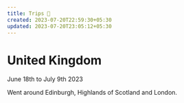 ```yaml
---
title: Trips 🛫
created: 2023-07-20T22:59:30+05:30
updated: 2023-07-20T23:05:12+05:30
---
```


# United Kingdom

June 18th to July 9th 2023

Went around Edinburgh, Highlands of Scotland and London.


